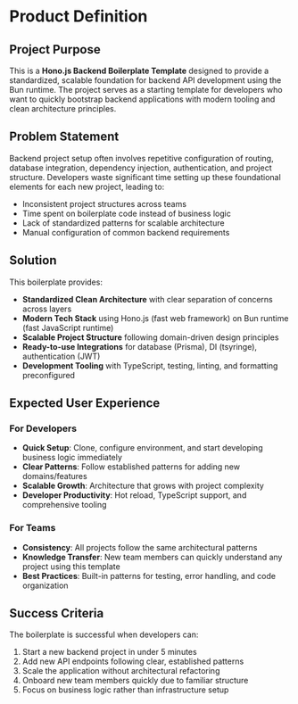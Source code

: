 # Product Definition

## Project Purpose

This is a **Hono.js Backend Boilerplate Template** designed to provide a standardized, scalable foundation for backend API development using the Bun runtime. The project serves as a starting template for developers who want to quickly bootstrap backend applications with modern tooling and clean architecture principles.

## Problem Statement

Backend project setup often involves repetitive configuration of routing, database integration, dependency injection, authentication, and project structure. Developers waste significant time setting up these foundational elements for each new project, leading to:

- Inconsistent project structures across teams
- Time spent on boilerplate code instead of business logic
- Lack of standardized patterns for scalable architecture
- Manual configuration of common backend requirements

## Solution

This boilerplate provides:

- **Standardized Clean Architecture** with clear separation of concerns across layers
- **Modern Tech Stack** using Hono.js (fast web framework) on Bun runtime (fast JavaScript runtime)
- **Scalable Project Structure** following domain-driven design principles
- **Ready-to-use Integrations** for database (Prisma), DI (tsyringe), authentication (JWT)
- **Development Tooling** with TypeScript, testing, linting, and formatting preconfigured

## Expected User Experience

### For Developers

- **Quick Setup**: Clone, configure environment, and start developing business logic immediately
- **Clear Patterns**: Follow established patterns for adding new domains/features
- **Scalable Growth**: Architecture that grows with project complexity
- **Developer Productivity**: Hot reload, TypeScript support, and comprehensive tooling

### For Teams

- **Consistency**: All projects follow the same architectural patterns
- **Knowledge Transfer**: New team members can quickly understand any project using this template
- **Best Practices**: Built-in patterns for testing, error handling, and code organization

## Success Criteria

The boilerplate is successful when developers can:

1. Start a new backend project in under 5 minutes
2. Add new API endpoints following clear, established patterns
3. Scale the application without architectural refactoring
4. Onboard new team members quickly due to familiar structure
5. Focus on business logic rather than infrastructure setup
